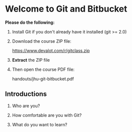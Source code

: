 Welcome to Git and Bitbucket
============================

**Please do the following:**

  1. Install Git if you don't already
     have it installed (git >= 2.0)

  2. Download the course ZIP file:

     https://www.devalot.com/r/gitclass.zip

  3. **Extract** the ZIP file

  4. Then open the course PDF file:

     handouts/jhu-git-bitbucket.pdf

Introductions
-------------

  1. Who are you?

  2. How comfortable are you with Git?

  3. What do you want to learn?
